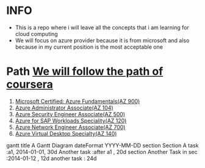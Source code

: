 # INFO
- This is a repo where i will leave all the concepts that i am learning for cloud computing
- We will focus on azure provider because it is from microsoft and also because in my current position is the most acceptable one
# Path [We will follow the path of coursera](https://www.coursera.org/articles/azure-certification-path)
1. [Microsoft Certified: Azure Fundamentals(AZ 900)](https://learn.microsoft.com/en-us/credentials/certifications/azure-fundamentals/?practice-assessment-type=certification)
2. [Azure Administrator Associate(AZ 104)](https://learn.microsoft.com/en-us/credentials/certifications/azure-administrator/?practice-assessment-type=certification)
3. [Azure Security Engineer Associate(AZ 500)](https://learn.microsoft.com/en-us/credentials/certifications/azure-security-engineer/?practice-assessment-type=certification)
4. [Azure for SAP Workloads Speciality(AZ 120)](https://learn.microsoft.com/en-us/credentials/certifications/azure-for-sap-workloads-specialty/?practice-assessment-type=certification)
5. [Azure Network Engineer Associate(AZ 700)](https://learn.microsoft.com/en-us/credentials/certifications/azure-network-engineer-associate/?practice-assessment-type=certification)
6. [Azure Virtual Desktop Specialty(AZ 140)](https://learn.microsoft.com/en-us/credentials/certifications/azure-network-engineer-associate/?practice-assessment-type=certification)

gantt
    title A Gantt Diagram
    dateFormat  YYYY-MM-DD
    section Section
    A task           :a1, 2014-01-01, 30d
    Another task     :after a1  , 20d
    section Another
    Task in sec      :2014-01-12  , 12d
    another task      : 24d